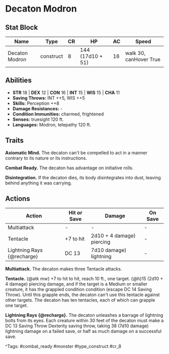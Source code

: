 # Decaton Modron

## Stat Block

| Name | Type | CR | HP | AC | Speed |
|------|------|----|----|----|-------|
| Decaton Modron | construct | 8 | 144 (17d10 + 51) | 16 | walk 30, canHover True |

## Abilities

- **STR** 18 | **DEX** 12 | **CON** 16 | **INT** 15 | **WIS** 15 | **CHA** 11
- **Saving Throws:** INT ++5, WIS ++5  
- **Skills:** Perception ++8  
- **Damage Resistances:** -  
- **Condition Immunities:** charmed, frightened  
- **Senses:** truesight 120 ft.  
- **Languages:** Modron, telepathy 120 ft.

## Traits

**Axiomatic Mind.** The decaton can't be compelled to act in a manner contrary to its nature or its instructions.

**Combat Ready.** The decaton has advantage on initiative rolls.

**Disintegration.** If the decaton dies, its body disintegrates into dust, leaving behind anything it was carrying.


## Actions

| Action | Hit or Save | Damage | On Save |
|--------|--------------|--------|----------|
| Multiattack | - | - | - |
| Tentacle | +7 to hit | 2d10 + 4 damage) piercing | - |
| Lightning Rays {@recharge} | DC 13 | 7d10 damage) lightning | - |

**Multiattack.** The decaton makes three Tentacle attacks.

**Tentacle.** {@atk mw} +7 to hit to hit, reach 10 ft., one target. {@h}15 (2d10 + 4 damage) piercing damage, and if the target is a Medium or smaller creature, it has the grappled condition condition (escape DC 14 Saving Throw). Until this grapple ends, the decaton can't use this tentacle against other targets. The decaton has ten tentacles, each of which can grapple one target.

**Lightning Rays {@recharge}.** The decaton unleashes a barrage of lightning bolts from its eyes. Each creature within 30 feet of the decaton must make a DC 13 Saving Throw Dexterity saving throw, taking 38 (7d10 damage) lightning damage on a failed save, or half as much damage on a successful save.


^Tags: #combat_ready #monster #type_construct #cr_8